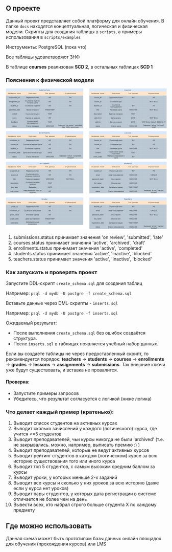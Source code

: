 ## О проекте

Данный проект представляет собой платформу для онлайн обучения. В папке `docs` находятся концептуальная, логическая и физическая модели.
Скрипты для создания таблицы в `scripts`, а примеры использования в `scripts/examples`

Инструменты: PostgreSQL (пока что)

Все таблицы удовлетворяют 3НФ

В таблице **courses** реализован **SCD 2**, в остальных таблицах **SCD 1**

### Пояснения к физической модели

![Физическая модель](docs/physical_model.png "Физическая модель")

1) submissions.status принимает значения 'on review', 'submitted', 'late'
2) courses.status принимает значения 'active', 'archived', 'draft'
3) enrollments.status принимает значения 'active', 'completed'
4) students.status принимает значения 'active', 'inactive', 'blocked'
5) teachers.status принимает значения 'active', 'inactive', 'blocked'

### Как запускать и проверять проект

Запустите DDL-скрипт `create_schema.sql` для создания таблиц

Например:
```psql -d mydb -U postgre -f create_schema.sql```

Вставьте данные через DML-скрипты - `inserts.sql`

Например:
```psql -d mydb -U postgre -f inserts.sql```

Ожидаемый результат:
- После выполнения `create_schema.sql` без ошибок создаётся структура.
- После `inserts.sql` в таблицах появляется учебный набор данных.

Если вы создаете таблицы не через предоставленный скрипт, то рекомендуется порядок: **teachers** → **students** → **courses** → **enrollments** → **grades** → **lessons** → **assignments** → **submissions**. Так внешние ключи уже будут существовать, и вставка не провалится.

#### Проверка:
 - Запустите примеры запросов
 - Убедитесь, что результат согласуется с логикой (ниже логика)

### Что делает каждый пример (кратенько):

1. Выводит список студентов на активных курсах
2. Выводит сколько зачислений у каждого (логического) курса, где учится >=5 студентов
3. Выводит преподавателей, чьи курсы никогда не были 'archived' (т.е. не закрывались. можно, например, выписать премию :) )
4. Выводит преподавателей, которые не ведут активных курсов
5. Выводит рейтинг студентов в каждом (логическом) курсе за всю историю существования того или иного курса
6. Выводит топ 5 студентов, с самым высоким средним баллом за курсы
7. Выводит уроки, у которых меньше 2-х заданий
8. Выводит все курсы и сколько у них уроков за всю историю (даже если у курса нет уроков)
9. Выводит пары студентов, у которых дата регистрации в системе отличается не более чем на день
10. Вывести всех, кто набрал строго больше студента X по каждому предмету


## Где можно использовать

Данная схема может быть прототипом базы данных онлайн площадок для обучения (прохождения курсов) или LMS
